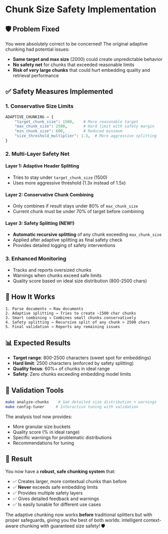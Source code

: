 # Chunk Size Safety Implementation

## 🛡️ Problem Fixed

You were absolutely correct to be concerned! The original adaptive chunking had potential issues:

- **Same target and max size** (2000) could create unpredictable behavior
- **No safety net** for chunks that exceeded reasonable limits
- **Risk of very large chunks** that could hurt embedding quality and retrieval performance

## ✅ Safety Measures Implemented

### 1. **Conservative Size Limits**
```python
ADAPTIVE_CHUNKING = {
    "target_chunk_size": 1500,    # More reasonable target
    "max_chunk_size": 2500,       # Hard limit with safety margin
    "min_chunk_size": 600,        # Reduced minimum
    "size_threshold_multiplier": 1.3,  # More aggressive splitting
}
```

### 2. **Multi-Layer Safety Net**

#### Layer 1: Adaptive Header Splitting
- Tries to stay under `target_chunk_size` (1500)
- Uses more aggressive threshold (1.3x instead of 1.5x)

#### Layer 2: Conservative Chunk Combining  
- Only combines if result stays under 80% of `max_chunk_size`
- Current chunk must be under 70% of target before combining

#### Layer 3: Safety Splitting (NEW!)
- **Automatic recursive splitting** of any chunk exceeding `max_chunk_size`
- Applied after adaptive splitting as final safety check
- Provides detailed logging of safety interventions

### 3. **Enhanced Monitoring**
- Tracks and reports oversized chunks
- Warnings when chunks exceed safe limits  
- Quality score based on ideal size distribution (800-2500 chars)

## 🎯 How It Works

```
1. Parse documents → Raw documents
2. Adaptive splitting → Tries to create ~1500 char chunks  
3. Smart combining → Combines small chunks conservatively
4. Safety splitting → Recursive split of any chunk > 2500 chars
5. Final validation → Reports any remaining issues
```

## 📊 Expected Results

- **Target range**: 800-2500 characters (sweet spot for embeddings)
- **Hard limit**: 2500 characters (enforced by safety splitting)
- **Quality focus**: 60%+ of chunks in ideal range
- **Safety**: Zero chunks exceeding embedding model limits

## 🔧 Validation Tools

```bash
make analyze-chunks    # See detailed size distribution + warnings
make config-tuner     # Interactive tuning with validation
```

The analysis tool now provides:
- More granular size buckets
- Quality score (% in ideal range)
- Specific warnings for problematic distributions
- Recommendations for tuning

## 🎉 Result

You now have a **robust, safe chunking system** that:
- ✅ Creates larger, more contextual chunks than before
- ✅ **Never** exceeds safe embedding limits
- ✅ Provides multiple safety layers
- ✅ Gives detailed feedback and warnings
- ✅ Is easily tunable for different use cases

The adaptive chunking now works **before** traditional splitters but with proper safeguards, giving you the best of both worlds: intelligent context-aware chunking with guaranteed size safety! 🛡️
